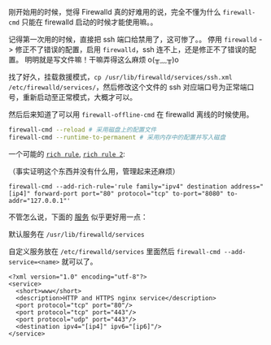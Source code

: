 刚开始用的时候，觉得 Firewalld 真的好难用的说，完全不懂为什么 `firewall-cmd` 只能在 firewalld 启动的时候才能使用嘛。。

记得第一次用的时候，直接把 ssh 端口给禁用了，这可惨了。。
停用 `firewalld` -> 修正不了错误的配置，启用 `firewalld`，ssh 连不上，还是修正不了错误的配置。
明明就是写文件嘛！干嘛弄得这么麻烦 o(╥﹏╥)o

找了好久，挂载救援模式，`cp /usr/lib/firewalld/services/ssh.xml /etc/firewalld/services/`，然后修改这个文件的 ssh 对应端口号为正常端口号，重新启动至正常模式，大概才可以。

然后后来知道了可以用 `firewall-offline-cmd` 在 firewalld 离线的时候使用。

```bash
firewall-cmd --reload # 采用磁盘上的配置文件
firewall-cmd --runtime-to-permanent # 采用内存中的配置并写入磁盘
```

一个可能的 [`rich rule`](https://firewalld.org/documentation/man-pages/firewalld.richlanguage.html), [`rich rule 2`](https://firewalld.org/2018/12/rich-rule-priorities):

（事实证明这个东西并没有什么用，管理起来还麻烦）

```
firewall-cmd --add-rich-rule='rule family="ipv4" destination address="[ip4]" forward-port port="80" protocol="tcp" to-port="8080" to-addr="127.0.0.1"'
```

不管怎么说，下面的 [服务](https://firewalld.org/documentation/man-pages/firewalld.service.html) 似乎更好用一点：

默认服务在 `/usr/lib/firewalld/services`

自定义服务放在 `/etc/firewalld/services` 里面然后 `firewall-cmd --add-service=<name>` 就可以了。

```
<?xml version="1.0" encoding="utf-8"?>
<service>
  <short>www</short>
  <description>HTTP and HTTPS nginx service</description>
  <port protocol="tcp" port="80"/>
  <port protocol="tcp" port="443"/>
  <port protocol="udp" port="443"/>
  <destination ipv4="[ip4]" ipv6="[ip6]"/>
</service>
```
